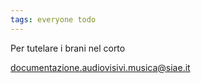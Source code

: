 ```yaml
---
tags: everyone todo
---
```

Per tutelare i brani nel corto

documentazione.audiovisivi.musica@siae.it